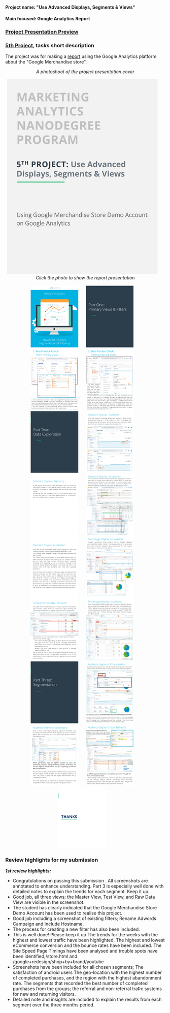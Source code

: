 #### Project name: "Use Advanced Displays, Segments & Views"
#### Main focused: Google Analytics Report
### [Project Presentation Preview](https://cutt.ly/5th-Project-Use-Advanced-Displays-Segments-Views_Presentation-Preview)
### [5th Project](https://cutt.ly/5th-Project-Use-Advanced-Displays-Segments-Views_Presentation-Preview), tasks short description

 The project was for making a [report](https://cutt.ly/5th-Project-Use-Advanced-Displays-Segments-Views_Presentation-Preview) using the Google Analytics platform about the "Google Merchandise store".
 
<div align="center">
 
*A photoshoot of the project presentation cover*

 <a title="A photo of cover" href="https://cutt.ly/5th-Project-Use-Advanced-Displays-Segments-Views_Presentation-Preview"><img alt="A photoshoot of the project presentation cover" width="475px" style="margin-right:20px" src="images/5th-PROJECT-1st-photo.jpg"></a>
<br>
*Click the photo to show the report presentation*
<br><br>
<a title="A photo of second paper" href="https://cutt.ly/5th-Project-Use-Advanced-Displays-Segments-Views_Presentation-Preview"><img alt="A photoshoot of the project presentation" width="150px" style="margin-right:20px" src="images/5th-PROJECT-2nd-photo.jpg"></a>
<a title="A photo of third paper" href="https://cutt.ly/5th-Project-Use-Advanced-Displays-Segments-Views_Presentation-Preview"><img alt="A photoshoot of the project presentation" width="150px" style="margin-right:20px" src="images/5th-PROJECT-3rd-photo.jpg"></a>
<a title="A photo of fourth paper" href="https://cutt.ly/5th-Project-Use-Advanced-Displays-Segments-Views_Presentation-Preview"><img alt="A photoshoot of the project presentation" width="150px" style="margin-right:20px" src="images/5th-PROJECT-4th-photo.jpg"></a>
<a title="A photo of fifth paper" href="https://cutt.ly/5th-Project-Use-Advanced-Displays-Segments-Views_Presentation-Preview"><img alt="A photoshoot of the project presentation" width="150px" style="margin-right:20px" src="images/5th-PROJECT-5th-photo.jpg"></a>
<a title="A photo of sixth paper" href="https://cutt.ly/5th-Project-Use-Advanced-Displays-Segments-Views_Presentation-Preview"><img alt="A photoshoot of the project presentation" width="150px" style="margin-right:20px" src="images/5th-PROJECT-6th-photo.jpg"></a>
<a title="A photo of seventh paper" href="https://cutt.ly/5th-Project-Use-Advanced-Displays-Segments-Views_Presentation-Preview"><img alt="A photoshoot of the project presentation" width="150px" style="margin-right:20px" src="images/5th-PROJECT-7th-photo.jpg"></a>
<a title="A photo of eighth paper" href="https://cutt.ly/5th-Project-Use-Advanced-Displays-Segments-Views_Presentation-Preview"><img alt="A photoshoot of the project presentation" width="150px" style="margin-right:20px" src="images/5th-PROJECT-8th-photo.jpg"></a>
<a title="A photo of ninth paper" href="https://cutt.ly/5th-Project-Use-Advanced-Displays-Segments-Views_Presentation-Preview"><img alt="A photoshoot of the project presentation" width="150px" style="margin-right:20px" src="images/5th-PROJECT-9th-photo.jpg"></a>
<a title="A photo of tenth paper" href="https://cutt.ly/5th-Project-Use-Advanced-Displays-Segments-Views_Presentation-Preview"><img alt="A photoshoot of the project presentation" width="150px" style="margin-right:20px" src="images/5th-PROJECT-10th-photo.jpg"></a>
<a title="A photo of eleventh paper" href="https://cutt.ly/5th-Project-Use-Advanced-Displays-Segments-Views_Presentation-Preview"><img alt="A photoshoot of the project presentation" width="150px" style="margin-right:20px" src="images/5th-PROJECT-11th-photo.jpg"></a>
<a title="A photo of twelfth paper" href="https://cutt.ly/5th-Project-Use-Advanced-Displays-Segments-Views_Presentation-Preview"><img alt="A photoshoot of the project presentation" width="150px" style="margin-right:20px" src="images/5th-PROJECT-12th-photo.jpg"></a>
<a title="A photo of thirteenth paper" href="https://cutt.ly/5th-Project-Use-Advanced-Displays-Segments-Views_Presentation-Preview"><img alt="A photoshoot of the project presentation" width="150px" style="margin-right:20px" src="images/5th-PROJECT-13th-photo.jpg"></a>
<a title="A photo of fourteenth paper" href="https://cutt.ly/5th-Project-Use-Advanced-Displays-Segments-Views_Presentation-Preview"><img alt="A photoshoot of the project presentation" width="150px" style="margin-right:20px" src="images/5th-PROJECT-14th-photo.jpg"></a>
<a title="A photo of fifteenth paper" href="https://cutt.ly/5th-Project-Use-Advanced-Displays-Segments-Views_Presentation-Preview"><img alt="A photoshoot of the project presentation" width="150px" style="margin-right:20px" src="images/5th-PROJECT-15th-photo.jpg"></a>
<a title="A photo of sixteenth paper" href="https://cutt.ly/5th-Project-Use-Advanced-Displays-Segments-Views_Presentation-Preview"><img alt="A photoshoot of the project presentation" width="150px" style="margin-right:20px" src="images/5th-PROJECT-16th-photo.jpg"></a>
<a title="A photo of seventeenth paper" href="https://cutt.ly/5th-Project-Use-Advanced-Displays-Segments-Views_Presentation-Preview"><img alt="A photoshoot of the project presentation" width="150px" style="margin-right:20px" src="images/5th-PROJECT-17th-photo.jpg"></a>
<br>
<a title="A photo of eighteenth paper" href="https://cutt.ly/5th-Project-Use-Advanced-Displays-Segments-Views_Presentation-Preview"><img alt="A photoshoot of the project presentation" width="150px" style="margin-right:20px" src="images/5th-PROJECT-18th-photo.jpg"></a>
</div>

### Review highlights for my submission

*__[1st review](https://cutt.ly/5th-Project-Use-Advanced-Displays-Segments-Views_Review) highlights:__*

- Congratulations on passing this submission . All screenshots are annotated to enhance understanding. Part 3 is especially
well done with detailed notes to explain the trends for each segment. Keep it up.
- Good job, all three views; the Master View, Test View, and Raw Data View are visible in the screenshot.
- The student has clearly indicated that the Google Merchandise Store Demo Account has been used to realise
this project.
- Good job including a screenshot of existing filters; Rename Adwords Campaign and Include Hostname.
- The process for creating a new filter has also been included.
- This is well done! Please keep it up
The trends for the weeks with the highest and lowest traffic have been highlighted.
The highest and lowest eCommerce conversion and the bounce rates have been included.
The Site Speed Page Timings have been analysed and trouble spots have been identified;/store.html
and /google+redesign/shop+by+brand/youtube
- Screenshots have been included for all chosen segments;
The satisfaction of android users
The geo-location with the highest number of completed purchases, and the region with the highest
abandonment rate.
The segments that recorded the best number of completed purchases from the groups; the referral and
non-referral traÞc systems for new and returning visitors.
- Detailed note and insights are included to explain the results from each segment over the three months
period.
